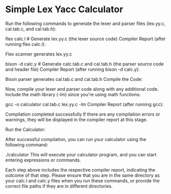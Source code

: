 # Simple Lex Yacc Calculator

Run the following commands to generate the lexer and parser files (lex.yy.c, cal.tab.c, and cal.tab.h):


flex calc.l      # Generate lex.yy.c (the lexer source code)
Compiler Report (after running flex calc.l):


Flex scanner generates lex.yy.c

bison -d calc.y  # Generate calc.tab.c and cal.tab.h (the parser source code and header file)
Compiler Report (after running bison -d calc.y):

Bison parser generates cal.tab.c and cal.tab.h
Compile the Code:

Now, compile your lexer and parser code along with any additional code. Include the math library (-lm) since you're using math functions:


gcc -o calculator cal.tab.c lex.yy.c -lm
Compiler Report (after running gcc):


Compilation completed successfully
If there are any compilation errors or warnings, they will be displayed in the compiler report at this stage.

Run the Calculator:

After successful compilation, you can run your calculator using the following command:

./calculator
This will execute your calculator program, and you can start entering expressions or commands.

Each step above includes the respective compiler report, indicating the outcome of that step. Please ensure that you are in the same directory as your calc.l and calc.y files when you run these commands, or provide the correct file paths if they are in different directories.
 
